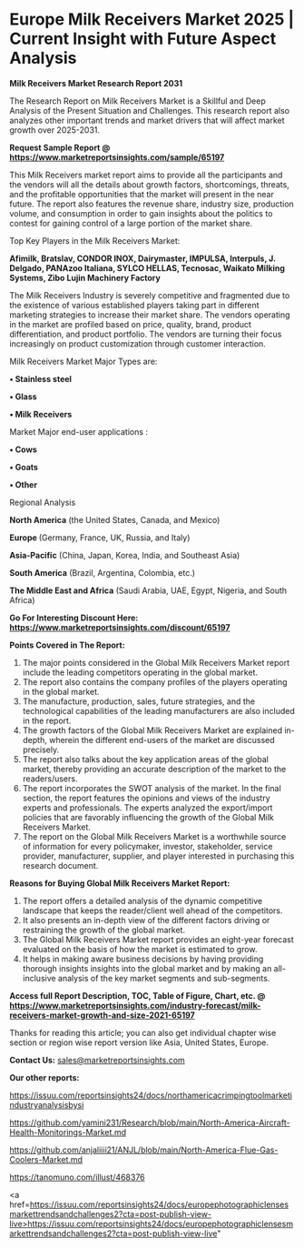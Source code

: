  # Europe Milk Receivers Market 2025 | Current Insight with Future Aspect Analysis

<strong>Milk Receivers Market Research Report 2031</strong>

The Research Report on Milk Receivers Market is a Skillful and Deep Analysis of the Present Situation and Challenges. This research report also analyzes other important trends and market drivers that will affect market growth over 2025-2031.

<strong>Request Sample Report @ <a href=https://www.marketreportsinsights.com/sample/65197>https://www.marketreportsinsights.com/sample/65197</a></strong>

This Milk Receivers market report aims to provide all the participants and the vendors will all the details about growth factors, shortcomings, threats, and the profitable opportunities that the market will present in the near future. The report also features the revenue share, industry size, production volume, and consumption in order to gain insights about the politics to contest for gaining control of a large portion of the market share.

Top Key Players in the Milk Receivers Market:

<strong>Afimilk, Bratslav, CONDOR INOX, Dairymaster, IMPULSA, Interpuls, J. Delgado, PANAzoo Italiana, SYLCO HELLAS, Tecnosac, Waikato Milking Systems, Zibo Lujin Machinery Factory</strong>

The Milk Receivers Industry is severely competitive and fragmented due to the existence of various established players taking part in different marketing strategies to increase their market share. The vendors operating in the market are profiled based on price, quality, brand, product differentiation, and product portfolio. The vendors are turning their focus increasingly on product customization through customer interaction.

Milk Receivers Market Major Types are:

<strong>• Stainless steel

• Glass

• Milk Receivers</strong>

Market Major end-user applications :

<strong>• Cows

• Goats

• Other</strong>

Regional Analysis

</u><strong><b>North America</b></strong> (the United States, Canada, and Mexico)

<strong><b>Europe </b></strong>(Germany, France, UK, Russia, and Italy)

<strong><b>Asia-Pacific</b></strong> (China, Japan, Korea, India, and Southeast Asia)

<strong><b>South America</b></strong> (Brazil, Argentina, Colombia, etc.)

<strong><b>The Middle East and Africa</b></strong> (Saudi Arabia, UAE, Egypt, Nigeria, and South Africa)

<strong>Go For Interesting Discount Here: <a href=https://www.marketreportsinsights.com/discount/65197>https://www.marketreportsinsights.com/discount/65197</a></strong>

<strong>Points Covered in The Report:</strong>
<ol>
  <li>The major points considered in the Global Milk Receivers Market report include the leading competitors operating in the global market.</li>
  <li>The report also contains the company profiles of the players operating in the global market.</li>
  <li>The manufacture, production, sales, future strategies, and the technological capabilities of the leading manufacturers are also included in the report.</li>
  <li>The growth factors of the Global Milk Receivers Market are explained in-depth, wherein the different end-users of the market are discussed precisely.</li>
  <li>The report also talks about the key application areas of the global market, thereby providing an accurate description of the market to the readers/users.</li>
  <li>The report incorporates the SWOT analysis of the market. In the final section, the report features the opinions and views of the industry experts and professionals. The experts analyzed the export/import policies that are favorably influencing the growth of the Global Milk Receivers Market.</li>
  <li>The report on the Global Milk Receivers Market is a worthwhile source of information for every policymaker, investor, stakeholder, service provider, manufacturer, supplier, and player interested in purchasing this research document.</li>
</ol>
<strong>Reasons for Buying Global Milk Receivers Market Report:</strong>

<ol>
  <li>The report offers a detailed analysis of the dynamic competitive landscape that keeps the reader/client well ahead of the competitors.</li>
  <li>It also presents an in-depth view of the different factors driving or restraining the growth of the global market.</li>
  <li>The Global Milk Receivers Market report provides an eight-year forecast evaluated on the basis of how the market is estimated to grow.</li>
  <li>It helps in making aware business decisions by having providing thorough insights insights into the global market and by making an all-inclusive analysis of the key market segments and sub-segments.</li>
</ol>
<strong>Access full Report Description, TOC, Table of Figure, Chart, etc. @ <a href=https://www.marketreportsinsights.com/industry-forecast/milk-receivers-market-growth-and-size-2021-65197>https://www.marketreportsinsights.com/industry-forecast/milk-receivers-market-growth-and-size-2021-65197</a></strong>


Thanks for reading this article; you can also get individual chapter wise section or region wise report version like Asia, United States, Europe.

<strong>Contact Us:</strong>
sales@marketreportsinsights.com

<strong>Our other reports:</strong>

<a href=https://issuu.com/reportsinsights24/docs/northamericacrimpingtoolmarketindustryanalysisbysi>https://issuu.com/reportsinsights24/docs/northamericacrimpingtoolmarketindustryanalysisbysi</a>

<a href=https://github.com/yamini231/Research/blob/main/North-America-Aircraft-Health-Monitorings-Market.md>https://github.com/yamini231/Research/blob/main/North-America-Aircraft-Health-Monitorings-Market.md</a>

<a href=https://github.com/anjaliiii21/ANJL/blob/main/North-America-Flue-Gas-Coolers-Market.md>https://github.com/anjaliiii21/ANJL/blob/main/North-America-Flue-Gas-Coolers-Market.md</a>

<a href=https://tanomuno.com/illust/468376>https://tanomuno.com/illust/468376</a>

<a href=https://issuu.com/reportsinsights24/docs/europephotographiclensesmarkettrendsandchallenges2?cta=post-publish-view-live>https://issuu.com/reportsinsights24/docs/europephotographiclensesmarkettrendsandchallenges2?cta=post-publish-view-live</a>"
